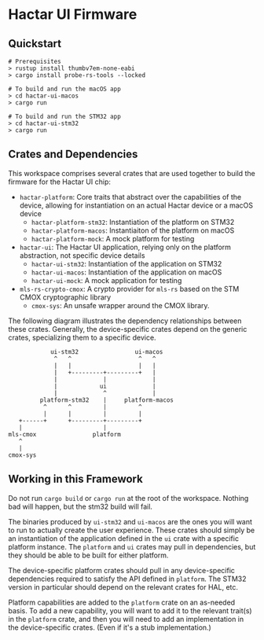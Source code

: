 Hactar UI Firmware
==================

## Quickstart

```
# Prerequisites
> rustup install thumbv7em-none-eabi
> cargo install probe-rs-tools --locked

# To build and run the macOS app
> cd hactar-ui-macos
> cargo run

# To build and run the STM32 app
> cd hactar-ui-stm32
> cargo run
```

## Crates and Dependencies

This workspace comprises several crates that are used together to build the
firmware for the Hactar UI chip:

* `hactar-platform`: Core traits that abstract over the capabilities of the
  device, allowing for instantiation on an actual Hactar device or a macOS
  device
  * `hactar-platform-stm32`: Instantiation of the platform on STM32
  * `hactar-platform-macos`: Instantiaiton of the platform on macOS
  * `hactar-platform-mock`: A mock platform for testing
* `hactar-ui`: The Hactar UI application, relying only on the platform
  abstraction, not specific device details
  * `hactar-ui-stm32`: Instantiation of the application on STM32
  * `hactar-ui-macos`: Instantiation of the application on macOS
  * `hactar-ui-mock`: A mock application for testing
* `mls-rs-crypto-cmox`: A crypto provider for `mls-rs` based on the STM CMOX
  cryptographic library
  * `cmox-sys`: An unsafe wrapper around the CMOX library.

The following diagram illustrates the dependency relationships between these
crates.  Generally, the device-specific crates depend on the generic crates,
specializing them to a specific device.

```
            ui-stm32                ui-macos
             ^   ^                   ^   ^
             |   |                   |   |
             |   +---------+---------+   |
             |             |             |
             |            ui             |
             |             ^             |
         platform-stm32    |     platform-macos
          ^      ^         |         ^
          |      |         |         |
   +------+      +---------+---------+
   |                       |
mls-cmox                platform
   ^       
   |       
cmox-sys   
```

## Working in this Framework

Do not run `cargo build` or `cargo run` at the root of the workspace.  Nothing
bad will happen, but the stm32 build will fail.

The binaries produced by `ui-stm32` and `ui-macos` are the ones you will
want to run to actually create the user experience.  These crates should simply
be an instantiation of the application defined in the `ui` crate with a specific
platform instance.  The `platform` and `ui` crates may pull in dependencies, but
they should be able to be built for either platform.

The device-specific platform crates should pull in any device-specific
dependencies required to satisfy the API defined in `platform`.  The STM32
version in particular should depend on the relevant crates for HAL, etc.

Platform capabilities are added to the `platform` crate on an as-needed basis.
To add a new capability, you will want to add it to the relevant trait(s) in the
`platform` crate, and then you will need to add an implementation in the
device-specific crates.  (Even if it's a stub implementation.)
